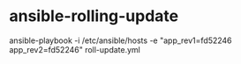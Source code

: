 # ansible-rolling-update
ansible-playbook -i /etc/ansible/hosts -e "app_rev1=fd52246 app_rev2=fd52246" roll-update.yml
